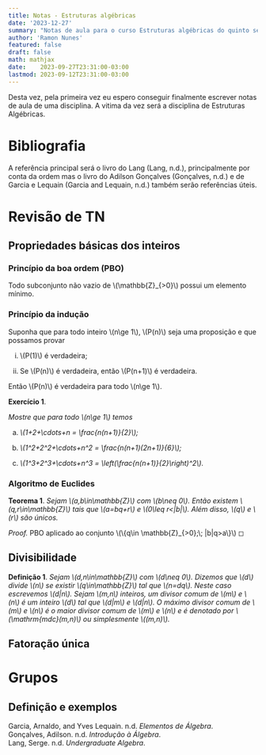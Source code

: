 ```yaml
---
title: Notas - Estruturas algébricas
date: '2023-12-27'
summary: "Notas de aula para o curso Estruturas algébricas do quinto semestre do curso de bacharelado em matemática da UFC."
author: 'Ramon Nunes'
featured: false
draft: false
math: mathjax
date:    2023-09-27T23:31:00-03:00
lastmod: 2023-09-12T23:31:00-03:00
---
```


<p>Desta vez, pela primeira vez eu espero conseguir finalmente escrever
notas de aula de uma disciplina. A vitima da vez será a disciplina de
Estruturas Algébricas.</p>
<h1 id="bibliografia">Bibliografia</h1>
<p>A referência principal será o livro do Lang <span class="citation"
data-cites="lang">(Lang, n.d.)</span>, principalmente por conta da ordem
mas o livro do Adilson Gonçalves <span class="citation"
data-cites="adilson">(Gonçalves, n.d.)</span> e de Garcia e Lequain
<span class="citation" data-cites="garcia-lequain">(Garcia and Lequain,
n.d.)</span> também serão referências úteis.</p>
<h1 id="revisão-de-tn">Revisão de TN</h1>
<h2 id="propriedades-básicas-dos-inteiros">Propriedades básicas dos
inteiros</h2>
<h3 class="unnumbered" id="princípio-da-boa-ordem-pbo">Princípio da boa
ordem (PBO)</h3>
<p>Todo subconjunto não vazio de <span
class="math inline">\(\mathbb{Z}_{&gt;0}\)</span> possui um elemento
mínimo.</p>
<h3 class="unnumbered" id="princípio-da-indução">Princípio da
indução</h3>
<p>Suponha que para todo inteiro <span class="math inline">\(n\ge
1\)</span>, <span class="math inline">\(P(n)\)</span> seja uma
proposição e que possamos provar</p>
<ol type="i">
<li><p><span class="math inline">\(P(1)\)</span> é verdadeira;</p></li>
<li><p>Se <span class="math inline">\(P(n)\)</span> é verdadeira, então
<span class="math inline">\(P(n+1)\)</span> é verdadeira.</p></li>
</ol>
<p>Então <span class="math inline">\(P(n)\)</span> é verdadeira para
todo <span class="math inline">\(n\ge 1\)</span>.</p>
<div class="pre-ex">
<p><strong>Exercício 1</strong>. <em><span
class="upright"></span></em></p>
<p><em>Mostre que para todo <span class="math inline">\(n\ge 1\)</span>
temos</em></p>
<ol type="a">
<li><p><em><span class="math inline">\(1+2+\cdots+n =
\frac{n(n+1)}{2}\)</span>;</em></p></li>
<li><p><em><span class="math inline">\(1^2+2^2+\cdots+n^2 =
\frac{n(n+1)(2n+1)}{6}\)</span>;</em></p></li>
<li><p><em><span class="math inline">\(1^3+2^3+\cdots+n^3 =
\left(\frac{n(n+1)}{2}\right)^2\)</span>.</em></p></li>
</ol>
</div>
<h3 class="unnumbered" id="algoritmo-de-euclides">Algoritmo de
Euclides</h3>
<div class="thm">
<p><strong>Teorema 1</strong>. <em>Sejam <span
class="math inline">\(a,b\in\mathbb{Z}\)</span> com <span
class="math inline">\(b\neq 0\)</span>. Então existem <span
class="math inline">\(q,r\in\mathbb{Z}\)</span> tais que <span
class="math inline">\(a=bq+r\)</span> e <span
class="math inline">\(0\leq r&lt;|b|\)</span>. Além disso, <span
class="math inline">\(q\)</span> e <span
class="math inline">\(r\)</span> são únicos.</em></p>
</div>
<div class="proof">
<p><em>Proof.</em> PBO aplicado ao conjunto <span
class="math inline">\(\{q\in \mathbb{Z}_{&gt;0};\;
|b|q&gt;a\}\)</span> ◻</p>
</div>
<h2 id="divisibilidade">Divisibilidade</h2>
<div class="dfn">
<p><strong>Definição 1</strong>. <em>Sejam <span
class="math inline">\(d,n\in\mathbb{Z}\)</span> com <span
class="math inline">\(d\neq 0\)</span>. Dizemos que <span
class="math inline">\(d\)</span> divide <span
class="math inline">\(n\)</span> se existir <span
class="math inline">\(q\in\mathbb{Z}\)</span> tal que <span
class="math inline">\(n=dq\)</span>. Neste caso escrevemos <span
class="math inline">\(d|n\)</span>. Sejam <span
class="math inline">\(m,n\)</span> inteiros, um divisor comum de <span
class="math inline">\(m\)</span> e <span
class="math inline">\(n\)</span> é um inteiro <span
class="math inline">\(d\)</span> tal que <span
class="math inline">\(d|m\)</span> e <span
class="math inline">\(d|n\)</span>. O máximo divisor comum de <span
class="math inline">\(m\)</span> e <span
class="math inline">\(n\)</span> é o maior divisor comum de <span
class="math inline">\(m\)</span> e <span
class="math inline">\(n\)</span> e é denotado por <span
class="math inline">\(\mathrm{mdc}(m,n)\)</span> ou simplesmente <span
class="math inline">\((m,n)\)</span>.</em></p>
</div>
<h2 id="fatoração-única">Fatoração única</h2>
<h1 id="grupos">Grupos</h1>
<h2 class="unnumbered" id="definição-e-exemplos">Definição e
exemplos</h2>
<div id="refs" class="references csl-bib-body hanging-indent"
data-entry-spacing="0" role="list">
<div id="ref-garcia-lequain" class="csl-entry" role="listitem">
Garcia, Arnaldo, and Yves Lequain. n.d. <em>Elementos de Álgebra</em>.
</div>
<div id="ref-adilson" class="csl-entry" role="listitem">
Gonçalves, Adilson. n.d. <em>Introdução à Álgebra</em>.
</div>
<div id="ref-lang" class="csl-entry" role="listitem">
Lang, Serge. n.d. <em>Undergraduate Algebra</em>.
</div>
</div>

